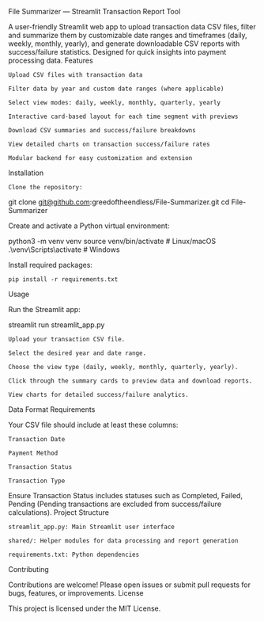 File Summarizer — Streamlit Transaction Report Tool

A user-friendly Streamlit web app to upload transaction data CSV files, filter and summarize them by customizable date ranges and timeframes (daily, weekly, monthly, yearly), and generate downloadable CSV reports with success/failure statistics. Designed for quick insights into payment processing data.
Features

    Upload CSV files with transaction data

    Filter data by year and custom date ranges (where applicable)

    Select view modes: daily, weekly, monthly, quarterly, yearly

    Interactive card-based layout for each time segment with previews

    Download CSV summaries and success/failure breakdowns

    View detailed charts on transaction success/failure rates

    Modular backend for easy customization and extension

Installation

    Clone the repository:

git clone git@github.com:greedoftheendless/File-Summarizer.git
cd File-Summarizer

Create and activate a Python virtual environment:

python3 -m venv venv
source venv/bin/activate   # Linux/macOS
.\venv\Scripts\activate    # Windows

Install required packages:

    pip install -r requirements.txt

Usage

Run the Streamlit app:

streamlit run streamlit_app.py

    Upload your transaction CSV file.

    Select the desired year and date range.

    Choose the view type (daily, weekly, monthly, quarterly, yearly).

    Click through the summary cards to preview data and download reports.

    View charts for detailed success/failure analytics.

Data Format Requirements

Your CSV file should include at least these columns:

    Transaction Date

    Payment Method

    Transaction Status

    Transaction Type

Ensure Transaction Status includes statuses such as Completed, Failed, Pending (Pending transactions are excluded from success/failure calculations).
Project Structure

    streamlit_app.py: Main Streamlit user interface

    shared/: Helper modules for data processing and report generation

    requirements.txt: Python dependencies

Contributing

Contributions are welcome! Please open issues or submit pull requests for bugs, features, or improvements.
License

This project is licensed under the MIT License.
